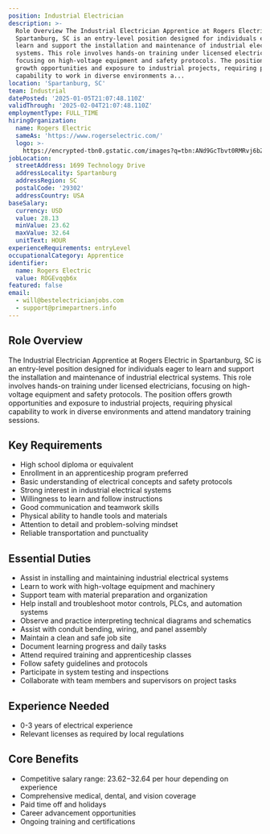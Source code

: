 ```yaml
---
position: Industrial Electrician
description: >-
  Role Overview The Industrial Electrician Apprentice at Rogers Electric in
  Spartanburg, SC is an entry-level position designed for individuals eager to
  learn and support the installation and maintenance of industrial electrical
  systems. This role involves hands-on training under licensed electricians,
  focusing on high-voltage equipment and safety protocols. The position offers
  growth opportunities and exposure to industrial projects, requiring physical
  capability to work in diverse environments a...
location: 'Spartanburg, SC'
team: Industrial
datePosted: '2025-01-05T21:07:48.110Z'
validThrough: '2025-02-04T21:07:48.110Z'
employmentType: FULL_TIME
hiringOrganization:
  name: Rogers Electric
  sameAs: 'https://www.rogerselectric.com/'
  logo: >-
    https://encrypted-tbn0.gstatic.com/images?q=tbn:ANd9GcTbvt0RMRvj6bZdL81Q6HJeRVl_qflQIGgp9w&s
jobLocation:
  streetAddress: 1699 Technology Drive
  addressLocality: Spartanburg
  addressRegion: SC
  postalCode: '29302'
  addressCountry: USA
baseSalary:
  currency: USD
  value: 28.13
  minValue: 23.62
  maxValue: 32.64
  unitText: HOUR
experienceRequirements: entryLevel
occupationalCategory: Apprentice
identifier:
  name: Rogers Electric
  value: ROGEvqqb6x
featured: false
email:
  - will@bestelectricianjobs.com
  - support@primepartners.info
---
```




## Role Overview

The Industrial Electrician Apprentice at Rogers Electric in Spartanburg, SC is an entry-level position designed for individuals eager to learn and support the installation and maintenance of industrial electrical systems. This role involves hands-on training under licensed electricians, focusing on high-voltage equipment and safety protocols. The position offers growth opportunities and exposure to industrial projects, requiring physical capability to work in diverse environments and attend mandatory training sessions.

## Key Requirements

- High school diploma or equivalent
- Enrollment in an apprenticeship program preferred
- Basic understanding of electrical concepts and safety protocols
- Strong interest in industrial electrical systems
- Willingness to learn and follow instructions
- Good communication and teamwork skills
- Physical ability to handle tools and materials
- Attention to detail and problem-solving mindset
- Reliable transportation and punctuality

## Essential Duties

- Assist in installing and maintaining industrial electrical systems
- Learn to work with high-voltage equipment and machinery
- Support team with material preparation and organization
- Help install and troubleshoot motor controls, PLCs, and automation systems
- Observe and practice interpreting technical diagrams and schematics
- Assist with conduit bending, wiring, and panel assembly
- Maintain a clean and safe job site
- Document learning progress and daily tasks
- Attend required training and apprenticeship classes
- Follow safety guidelines and protocols
- Participate in system testing and inspections
- Collaborate with team members and supervisors on project tasks

## Experience Needed

- 0-3 years of electrical experience
- Relevant licenses as required by local regulations

## Core Benefits

- Competitive salary range: $23.62-$32.64 per hour depending on experience
- Comprehensive medical, dental, and vision coverage
- Paid time off and holidays
- Career advancement opportunities
- Ongoing training and certifications
